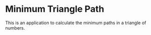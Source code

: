# Minimum Triangle Path

This is an application to calculate the minimum paths in a triangle of
numbers.